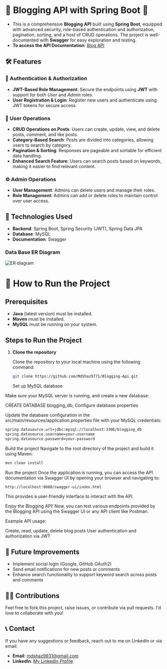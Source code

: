 # 🌟 Blogging API with Spring Boot 🌟

- This is a comprehensive **Blogging API** built using **Spring Boot**, equipped with advanced security, role-based authentication and authorization, pagination, sorting, and a host of CRUD operations. The project is well-documented with **Swagger** for easy exploration and testing.
- **To access the API Documentation**: [Blog API](https://shazblogapp-57a42fb824ff.herokuapp.com/api-docs/swagger-ui/index.html)


## 🛠 Features

### 🔑 Authentication & Authorization
- **JWT-Based Role Management**: Secure the endpoints using **JWT** with support for both _User_ and _Admin_ roles.
- **User Registration & Login**: Register new users and authenticate using JWT tokens for secure access.

### 📝 User Operations
- **CRUD Operations on Posts**: Users can create, update, view, and delete posts, comment, and like posts.
- **Category-Based Search**: Posts are divided into categories, allowing users to search by category.
- **Pagination & Sorting**: Responses are pageable and sortable for efficient data handling.
- **Enhanced Search Feature**: Users can search posts based on keywords, making it easier to find relevant content.

### ⚙ Admin Operations
- **User Management**: Admins can delete users and manage their roles.
- **Role Management**: Admins can add or delete roles to maintain control over user access.


## 🚀 Technologies Used
- **Backend**: Spring Boot, Spring Security (JWT), Spring Data JPA
- **Database**: MySQL
- **Documentation**: Swagger
  
### Data Base ER Diagram
![ER diagram](https://github.com/user-attachments/assets/38180534-800d-42b8-a0a7-80608cf4b7df)

# 🎯 How to Run the Project

## Prerequisites

- **Java** (latest version) must be installed.
- **Maven** must be installed.
- **MySQL** must be running on your system.

## Steps to Run the Project

1. **Clone the repository**

   Clone the repository to your local machine using the following command:
   ```bash
   git clone https://github.com/MdShaz9771/Blogging-Api.git
   ```
   Set up MySQL database

Make sure your MySQL server is running, and create a new database:

CREATE DATABASE blogging_db;
Configure database properties

Update the database configuration in the src/main/resources/application.properties file with your MySQL credentials:
```bash
spring.datasource.url=jdbc:mysql://localhost:3306/blogging_db
spring.datasource.username=your-username
spring.datasource.password=your-password
```
Build the project
Navigate to the root directory of the project and build it using Maven:
```bash
mvn clean install
```
Run the project
Once the application is running, you can access the API documentation via Swagger UI by opening your browser and navigating to:
```bash
http://localhost:8080/swagger-ui/index.html
```
This provides a user-friendly interface to interact with the API.

Enjoy the Blogging API!
Now, you can test various endpoints provided by the Blogging API using the Swagger UI or any API client like Postman.

Example API usage:

Create, read, update, delete blog posts
User authentication and authorization via JWT

## 🚀 Future Improvements

- Implement social login (Google, GitHub OAuth2)
- Send email notifications for new posts or comments
- Enhance search functionality to support keyword search across posts and comments

## 👨‍💻 Contributions

Feel free to fork this project, raise issues, or contribute via pull requests. I'd love to collaborate with you!

## 📞 Contact

If you have any suggestions or feedback, reach out to me on LinkedIn or via email:

- **Email**: [mdshaz9931@gmail.com](mailto:mdshaz9931@gmail.com)
- **LinkedIn**: [My LinkedIn Profile](https://www.linkedin.com/in/md-shaz-a772a9214)

